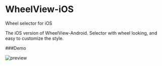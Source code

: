 # WheelView-iOS
Wheel selector for iOS

The iOS version of WheelView-Android. Selector with wheel looking, and easy to customize the style.

###Demo

![preview](https://raw.githubusercontent.com/lantouzi/WheelView-iOS/master/preview/preview.png)
